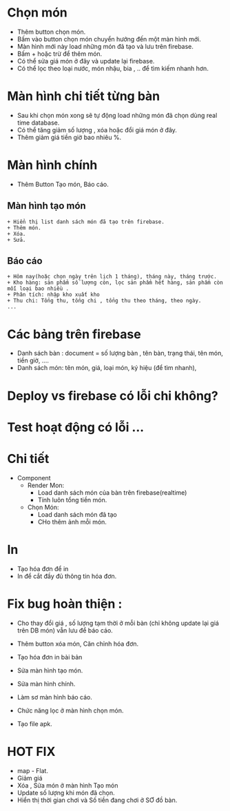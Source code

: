 # Chọn món

- Thêm button chọn món.
- Bấm vào button chọn món chuyển hướng đến một màn hình mới.
- Màn hình mới này load những món đã tạo và lưu trên firebase.
- Bấm + hoặc trừ để thêm món.
- Có thể sửa giá món ở đây và update lại firebase.
- Có thể lọc theo loại nước, món nhậu, bia , .. để tìm kiếm nhanh hơn.

# Màn hình chi tiết từng bàn

- Sau khi chọn món xong sẽ tự động load những món đã chọn dùng real time database.
- Có thể tăng giảm số lượng , xóa hoặc đổi giá món ở đây.
- Thêm giảm giá tiền giờ bao nhiêu %.

# Màn hình chính

- Thêm Button Tạo món, Báo cáo.

## Màn hình tạo món

    + Hiển thị list danh sách món đã tạo trên firebase.
    + Thêm món.
    + Xóa.
    + Sửa.

## Báo cáo

    + Hôm nay(hoặc chọn ngày trên lịch 1 tháng), tháng này, tháng trước.
    + Kho hàng: sản phẩm số lượng còn, lọc sản phẩm hết hàng, sản phẩm còn mỗi loại bao nhiều .
    + Phân tích: nhập kho xuất kho
    + Thu chi: Tổng thu, tổng chi , tổng thu theo tháng, theo ngày.
    ...

# Các bảng trên firebase

- Danh sách bàn : document = số lượng bàn , tên bàn, trạng thái, tên món, tiền giờ, ....
- Danh sách món: tên món, giá, loại món, ký hiệu (để tìm nhanh),

# Deploy vs firebase có lỗi chi không?

# Test hoạt động có lỗi ...

# Chi tiết

- Component
  - Render Mon:
    - Load danh sách món của bàn trên firebase(realtime)
    - Tính luôn tổng tiền món.
  - Chọn Món:
    - Load danh sách món đã tạo
    - CHo thêm ảnh mỗi món.

# In

- Tạo hóa đơn để in
- In để cắt đầy đủ thông tin hóa đơn.

# Fix bug hoàn thiện :

- Cho thay đổi giá , số lượng tạm thời ở mỗi bàn (chỉ không update lại giá trên DB món) vẫn lưu để báo cáo.
- Thêm button xóa món, Căn chỉnh hóa đơn.

- Tạo hóa đơn in bài bản

- Sửa màn hình tạo món.
- Sửa màn hình chính.
- Làm sơ màn hình báo cáo.

- Chức năng lọc ở màn hình chọn món.

- Tạo file apk.

# HOT FIX

- map - Flat.
- Giảm giá
- Xóa , Sửa món ở màn hình Tạo món
- Update số lượng khi món đã chọn.
- Hiển thị thời gian chơi và Số tiền đang chơi ở SƠ đồ bàn.
